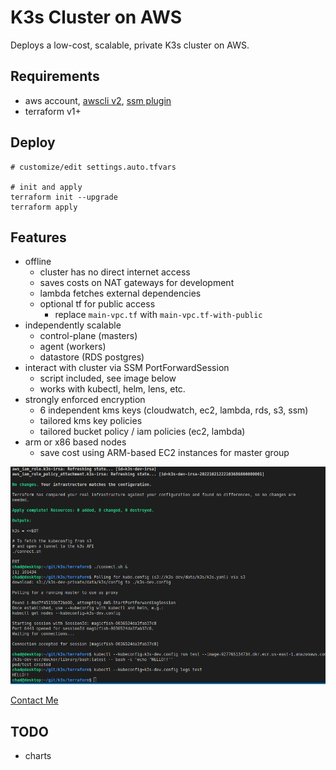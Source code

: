 # K3s Cluster on AWS
Deploys a low-cost, scalable, private K3s cluster on AWS.

## Requirements
* aws account, [awscli v2](https://docs.aws.amazon.com/cli/latest/userguide/getting-started-install.html), [ssm plugin](https://docs.aws.amazon.com/systems-manager/latest/userguide/session-manager-working-with-install-plugin.html#install-plugin-linux)
* terraform v1+

## Deploy
```shell
# customize/edit settings.auto.tfvars

# init and apply
terraform init --upgrade
terraform apply
```

## Features
* offline
  * cluster has no direct internet access
  * saves costs on NAT gateways for development
  * lambda fetches external dependencies
  * optional tf for public access
    * replace `main-vpc.tf` with `main-vpc.tf-with-public`
* independently scalable
  * control-plane (masters)
  * agent (workers)
  * datastore (RDS postgres)
* interact with cluster via SSM PortForwardSession
  * script included, see image below
  * works with kubectl, helm, lens, etc.
* strongly enforced encryption
  * 6 independent kms keys (cloudwatch, ec2, lambda, rds, s3, ssm)
  * tailored kms key policies
  * tailored bucket policy / iam policies (ec2, lambda)
* arm or x86 based nodes
  * save cost using ARM-based EC2 instances for master group

![Output](k3s.png)

[Contact Me](https://discord.gg/zmu6GVnPnj)

## TODO
* charts